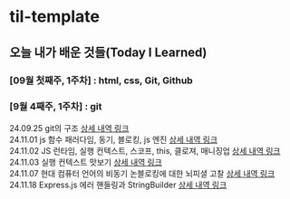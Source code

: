 # til-template

## 오늘 내가 배운 것들(Today I Learned)

### [09월 첫째주, 1주차] : html, css, Git, Github


### [9월 4째주, 1주차] : git

24.09.25 git의 구조 [상세 내역 링크](https://github.com/100-hours-a-week/swan-til/blob/main/Oct/2024-09-25.md)
<br>
24.11.01 js 함수 패러다임, 동기, 블로킹, js 엔진 [상세 내역 링크](https://github.com/100-hours-a-week/swan-til/blob/main/Nov/2024-11-01.md)
<br>
24.11.02 JS 런타임, 실행 컨텍스트, 스코프, this, 클로져, 매니징업 [상세 내역 링크](https://github.com/100-hours-a-week/swan-til/blob/main/Nov/2024-11-02.md)
<br>
24.11.03 실행 컨텍스트 맛보기 [상세 내역 링크](https://github.com/100-hours-a-week/swan-til/blob/main/Nov/2024-11-03.md)
<br>
24.11.07 현대 컴퓨터 언어의 비동기 논블로킹에 대한 뇌피셜 고찰 [상세 내역 링크](https://github.com/100-hours-a-week/swan-til/blob/main/Nov/2024-11-07.md)
<br>
24.11.18 Express.js 에러 핸들링과 StringBuilder [상세 내역 링크](https://github.com/100-hours-a-week/swan-til/blob/main/Nov/2024-11-18.md)
